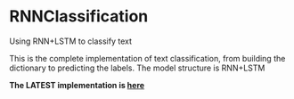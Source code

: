
# RNNClassification
Using RNN+LSTM to classify text

This is the complete implementation of text classification, from building the dictionary to predicting the labels. The model structure is RNN+LSTM

**The LATEST implementation is [here](https://github.com/Alxe1/TextRNN_with_Attention)**

